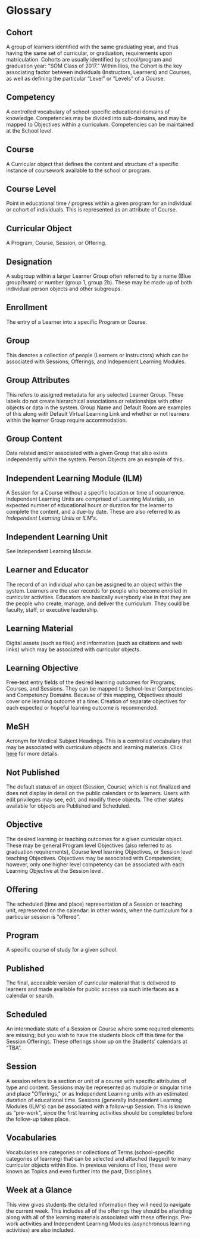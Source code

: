 # Glossary

## Cohort

A group of learners identified with the same graduating year, and thus having the same set of curricular, or graduation, requirements upon matriculation. Cohorts are usually identified by school/program and graduation year: "SOM Class of 2017." Within Ilios, the Cohort is the key associating factor between individuals (Instructors, Learners) and Courses, as well as defining the particular “Level” or “Levels” of a Course.

## Competency

A controlled vocabulary of school-specific educational domains of knowledge. Competencies may be divided into sub-domains, and may be mapped to Objectives within a curriculum. Competencies can be maintained at the School level.

## Course

A Curricular object that defines the content and structure of a specific instance of coursework available to the school or program.

## Course Level

Point in educational time / progress within a given program for an individual or cohort of individuals. This is represented as an attribute of Course.

## Curricular Object

A Program, Course, Session, or Offering.

## Designation

A subgroup within a larger Learner Group often referred to by a name (Blue group/team) or number (group 1, group 2b). These may be made up of both individual person objects and other subgroups.

## Enrollment

The entry of a Learner into a specific Program or Course.

## Group

This denotes a collection of people (Learners or Instructors) which can be associated with Sessions, Offerings, and Independent Learning Modules.

## Group Attributes

This refers to assigned metadata for any selected Learner Group. These labels do not create hierarchical associations or relationships with other objects or data in the system. Group Name and Default Room are examples of this along with Default Virtual Learning Link and whether or not learners within the learner Group require accommodation.&#x20;

## Group Content

Data related and/or associated with a given Group that also exists independently within the system. Person Objects are an example of this.

## Independent Learning Module (ILM)

A Session for a Course without a specific location or time of occurrence. Independent Learning Units are comprised of Learning Materials, an expected number of educational hours or duration for the learner to complete the content, and a due-by date. These are also referred to as _Independent Learning Units_ or _ILM's_.

## Independent Learning Unit

See Independent Learning Module.

## Learner and Educator

The record of an individual who can be assigned to an object within the system. Learners are the user records for people who become enrolled in curricular activities. Educators are basically everybody else in that they are the people who create, manage, and deliver the curriculum. They could be faculty, staff, or executive leadership.

## Learning Material

Digital assets (such as files) and information (such as citations and web links) which may be associated with curricular objects.

## Learning Objective

Free-text entry fields of the desired learning outcomes for Programs, Courses, and Sessions. They can be mapped to School-level Competencies and Competency Domains. Because of this mapping, Objectives should cover one learning outcome at a time. Creation of separate objectives for each expected or hopeful learning outcome is recommended.

## MeSH

Acronym for Medical Subject Headings. This is a controlled vocabulary that may be associated with curriculum objects and learning materials. Click [here](https://www.ncbi.nlm.nih.gov/mesh) for more details.

## Not Published

The default status of an object (Session, Course) which is not finalized and does not display in detail on the public calendars or to learners. Users with edit privileges may see, edit, and modify these objects. The other states available for objects are Published and Scheduled.&#x20;

## Objective

The desired learning or teaching outcomes for a given curricular object. These may be general Program level Objectives (also referred to as graduation requirements), Course level learning Objectives, or Session level teaching Objectives. Objectives may be associated with Competencies; however, only one higher level competency can be associated with each Learning Objective at the Session level.

## Offering

The scheduled (time and place) representation of a Session or teaching unit, represented on the calendar: in other words, when the curriculum for a particular session is “offered”.

## Program

A specific course of study for a given school.

## Published

The final, accessible version of curricular material that is delivered to learners and made available for public access via such interfaces as a calendar or search.

## Scheduled

An intermediate state of a Session or Course where some required elements are missing; but you wish to have the students block off this time for the Session Offerings. These offerings show up on the Students’ calendars at “TBA”.

## Session

A session refers to a section or unit of a course with specific attributes of type and content. Sessions may be represented as multiple or singular time and place "Offerings," or as Independent Learning units with an estimated duration of educational time. Sessions (generally Independent Learning Modules (ILM's) can be associated with a follow-up Session. This is known as "pre-work", since the first learning activities should be completed before the follow-up takes place.

## Vocabularies

Vocabularies are categories or collections of Terms (school-specific categories of learning) that can be selected and attached (tagged) to many curricular objects within Ilios. In previous versions of Ilios, these were known as Topics and even further into the past, Disciplines.

## Week at a Glance

This view gives students the detailed information they will need to navigate the current week. This includes all of the offerings they should be attending along with all of the learning materials associated with these offerings. Pre-work activities and Independent Learning Modules (asynchronous learning activities) are also included.



